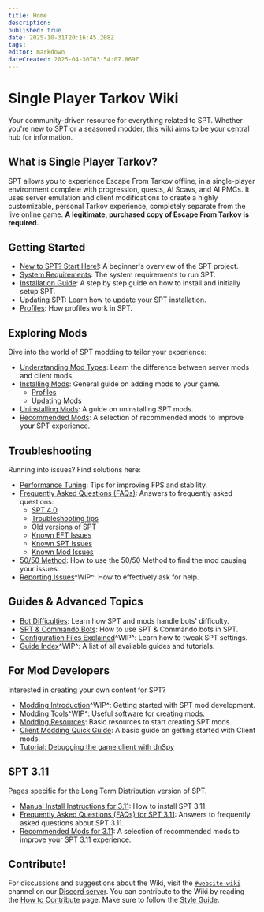 ```yaml
---
title: Home
description: 
published: true
date: 2025-10-31T20:16:45.208Z
tags: 
editor: markdown
dateCreated: 2025-04-30T03:54:07.869Z
---
```


# Single Player Tarkov Wiki

Your community-driven resource for everything related to SPT. Whether you're new to SPT or a seasoned modder, this wiki aims to be your central hub for information.

## What is Single Player Tarkov?

SPT allows you to experience Escape From Tarkov offline, in a single-player environment complete with progression, quests, AI Scavs, and AI PMCs. It uses server emulation and client modifications to create a highly customizable, personal Tarkov experience, completely separate from the live online game. **A legitimate, purchased copy of Escape From Tarkov is required.**

## Getting Started

- [New to SPT? Start Here!](/Beginners_Guide): A beginner's overview of the SPT project.
- [System Requirements](/system-requirements): The system requirements to run SPT.
- [Installation Guide](/Installation_Guide): A step by step guide on how to install and initially setup SPT.
- [Updating SPT](/Updating_SPT): Learn how to update your SPT installation.
- [Profiles](/Profiles): How profiles work in SPT.

## Exploring Mods

Dive into the world of SPT modding to tailor your experience:

- [Understanding Mod Types](/Mod_Types): Learn the difference between server mods and client mods.
- [Installing Mods](/Installing_Mods): General guide on adding mods to your game.
  - [Profiles](https://wiki.sp-tarkov.com/Installing_Mods#profiles)
  - [Updating Mods](https://wiki.sp-tarkov.com/en/Installing_Mods#updating-mods)
- [Uninstalling Mods](/Uninstalling_Mods): A guide on uninstalling SPT mods.
- [Recommended Mods](/Recommended_Mods_40): A selection of recommended mods to improve your SPT experience.

## Troubleshooting

Running into issues? Find solutions here:

- [Performance Tuning](/Performance_Tuning): Tips for improving FPS and stability.
- [Frequently Asked Questions (FAQs)](/FAQs_40): Answers to frequently asked questions:
	- [SPT 4.0](https://wiki.sp-tarkov.com/en/FAQs_40#spt-40)
	- [Troubleshooting tips](https://wiki.sp-tarkov.com/en/FAQs_40#troubleshooting-tips)
	- [Old versions of SPT](https://wiki.sp-tarkov.com/en/FAQs_40#old-versions-of-spt)
	- [Known EFT Issues](/Known_EFT_Issues_40)
	- [Known SPT Issues](/Known_SPT_Issues_40)
	- [Known Mod Issues](/Known_Mod_Issues_40)
- [50/50 Method](/5050-method): How to use the 50/50 Method to find the mod causing your issues.
- [Reporting Issues](#)^WIP^: How to effectively ask for help.

## Guides & Advanced Topics

- [Bot Difficulties](/Bot_Difficulties): Learn how SPT and mods handle bots' difficulty.
- [SPT & Commando Bots](/SPT_and_Commando_Bots): How to use SPT & Commando bots in SPT.
- [Configuration Files Explained](#)^WIP^: Learn how to tweak SPT settings.
- [Guide Index](#)^WIP^: A list of all available guides and tutorials.

## For Mod Developers

Interested in creating your own content for SPT?

- [Modding Introduction](#)^WIP^: Getting started with SPT mod development.
- [Modding Tools](#)^WIP^: Useful software for creating mods.
- [Modding Resources](/modding/Modding_Resources): Basic resources to start creating SPT mods.
- [Client Modding Quick Guide](/modding/tutorials/Client_Modding_Quick_Guide): A basic guide on getting started with Client mods.
- [Tutorial: Debugging the game client with dnSpy](/modding/tutorials/debug_dnSpy)

## SPT 3.11

Pages specific for the Long Term Distribution version of SPT.

- [Manual Install Instructions for 3.11](/SPT_311/Manual-Installation-Instructions_311): How to install SPT 3.11.
- [Frequently Asked Questions (FAQs) for SPT 3.11](/SPT_311/FAQs_311): Answers to frequently asked questions about SPT 3.11.
- [Recommended Mods for 3.11](/SPT_311/Recommended_Mods_311): A selection of recommended mods to improve your SPT 3.11 experience.

## Contribute!

For discussions and suggestions about the Wiki, visit the [`#website-wiki`](https://discord.com/channels/875684761291599922/1426941224324960266) channel on our [Discord server](http://discord.sp-tarkov.com/).
You can contribute to the Wiki by reading the [How to Contribute](/how_to_contribute) page. Make sure to follow the [Style Guide](/Style_Guide).